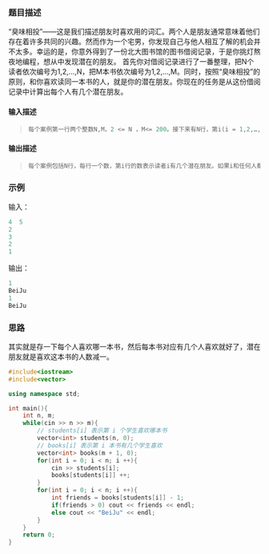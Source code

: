 ### 题目描述

 “臭味相投”——这是我们描述朋友时喜欢用的词汇。两个人是朋友通常意味着他们存在着许多共同的兴趣。然而作为一个宅男，你发现自己与他人相互了解的机会并不太多。幸运的是，你意外得到了一份北大图书馆的图书借阅记录，于是你挑灯熬夜地编程，想从中发现潜在的朋友。   首先你对借阅记录进行了一番整理，把N个读者依次编号为1,2,…,N，把M本书依次编号为1,2,…,M。同时，按照“臭味相投”的原则，和你喜欢读同一本书的人，就是你的潜在朋友。你现在的任务是从这份借阅记录中计算出每个人有几个潜在朋友。

#### 输入描述

>```c++
>每个案例第一行两个整数N,M，2 <= N ，M<= 200。接下来有N行，第i(i = 1,2,…,N)行每一行有一个数，表示读者i-1最喜欢的图书的编号P(1<=P<=M)
>    ```

#### 输出描述

>```c++
>每个案例包括N行，每行一个数，第i行的数表示读者i有几个潜在朋友。如果i和任何人都没有共同喜欢的书，则输出“BeiJu”（即悲剧，^ ^）
>    ```

### 示例

输入：

```c++
4  5
2
3
2
1
```

输出：

```c++
1
BeiJu
1
BeiJu
```

### 思路

其实就是存一下每个人喜欢哪一本书，然后每本书对应有几个人喜欢就好了，潜在朋友就是喜欢这本书的人数减一。

```c++
#include<iostream>
#include<vector>

using namespace std;

int main(){
    int n, m;
    while(cin >> n >> m){
        // students[i] 表示第 i 个学生喜欢哪本书
        vector<int> students(n, 0);
        // books[i] 表示第 i 本书有几个学生喜欢
        vector<int> books(m + 1, 0);
        for(int i = 0; i < n; i ++){
            cin >> students[i];
            books[students[i]] ++;
        }
        for(int i = 0; i < n; i ++){
            int friends = books[students[i]] - 1;
            if(friends > 0) cout << friends << endl;
            else cout << "BeiJu" << endl;
        }
    }
    return 0;
}
```

